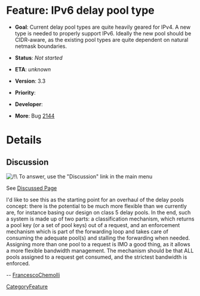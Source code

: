 # Feature: IPv6 delay pool type

  - **Goal**: Current delay pool types are quite heavily geared for
    IPv4. A new type is needed to properly support IPv6. Ideally the new
    pool should be CIDR-aware, as the existing pool types are quite
    dependent on natural netmask boundaries.

  - **Status**: *Not started*

<!-- end list -->

  - **ETA**: *unknown*

  - **Version**: 3.3

  - **Priority**:

  - **Developer**:

  - **More**: Bug
    [2144](https://bugs.squid-cache.org/show_bug.cgi?id=2144#)

# Details

## Discussion

![/\!\\](https://wiki.squid-cache.org/wiki/squidtheme/img/alert.png) To
answer, use the "Discussion" link in the main menu

See [Discussed
Page](https://wiki.squid-cache.org/action/show/Features/Ipv6DelayPool/Features/Ipv6DelayPool#)

I'd like to see this as the starting point for an overhaul of the delay
pools concept: there is the potential to be much more flexible than we
currently are, for instance basing our design on class 5 delay pools. In
the end, such a system is made up of two parts: a classification
mechanism, which returns a pool key (or a set of pool keys) out of a
request, and an enforcement mechanism which is part of the forwarding
loop and takes care of consuming the adequate pool(s) and stalling the
forwarding when needed. Assigning more than one pool to a request is IMO
a good thing, as it allows a more flexible bandwidth management. The
mechanism should be that ALL pools assigned to a request get consumed,
and the strictest bandwidth is enforced.

\--
[FrancescoChemolli](https://wiki.squid-cache.org/action/show/Features/Ipv6DelayPool/FrancescoChemolli#)

[CategoryFeature](https://wiki.squid-cache.org/action/show/Features/Ipv6DelayPool/CategoryFeature#)
